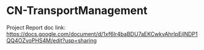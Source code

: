 # CN-TransportManagement

Project Report doc link: https://docs.google.com/document/d/1xf6Ir4baBDU7aEKCwkvAhrIpEjlNDP1QQ4OZvoPHS4M/edit?usp=sharing
